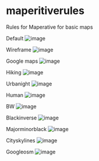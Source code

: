 # maperitiverules
Rules for Maperative for basic maps


Default
![image](https://user-images.githubusercontent.com/1609141/213362712-68392326-6414-4773-827e-cd8fb55d585e.png)

Wireframe
![image](https://user-images.githubusercontent.com/1609141/213362745-0a652069-7c42-4d02-a61f-c40ad0b79c8b.png)

Google maps
![image](https://user-images.githubusercontent.com/1609141/213362821-fa2f63b3-a7e7-47b0-94dd-7fece7c1ea9b.png)

Hiking
![image](https://user-images.githubusercontent.com/1609141/213362881-b743baf5-15cf-4534-8d12-1796a8dece0f.png)

Urbanight
![image](https://user-images.githubusercontent.com/1609141/213362919-f1c18e80-2e2d-41ff-86d7-b0391877caf9.png)

Human
![image](https://user-images.githubusercontent.com/1609141/213362954-8d4cbf35-45d7-42a2-80b9-cafd015581a4.png)

BW
![image](https://user-images.githubusercontent.com/1609141/213362987-305bc889-e330-4689-9717-121b4b7d2999.png)

Blackinverse
![image](https://user-images.githubusercontent.com/1609141/213363034-1a5bc635-7554-44aa-82de-eaa48457e2b7.png)

Majorminorblack
![image](https://user-images.githubusercontent.com/1609141/213363091-edef514e-5397-4f14-88ff-04148a781ad8.png)

Cityskylines
![image](https://user-images.githubusercontent.com/1609141/213363140-1880f38a-3c0c-4e4f-b32c-e511759b2873.png)

Googleosm
![image](https://user-images.githubusercontent.com/1609141/213363177-f1f48c10-3d70-453f-a253-dc4a0e27cb8b.png)

